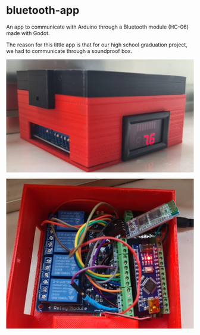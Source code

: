 # bluetooth-app
An app to communicate with Arduino through a Bluetooth module (HC-06) made with Godot.

The reason for this little app is that for our high school graduation project, we had to communicate through a soundproof box.


![here is the electronics for this project](https://github.com/Buni42/bluetooth-app/blob/main/pictures/bapp_doos_front2.jpg)

![here is the electronics for this project](https://github.com/Buni42/bluetooth-app/blob/main/pictures/WhatsApp%20Image%202023-02-23%20at%2016.04.32.jpg)
